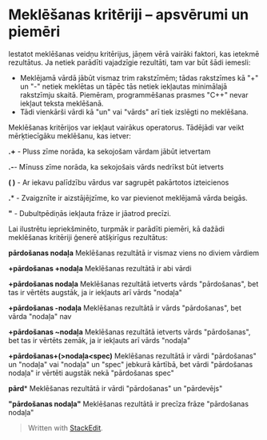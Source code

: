 # Meklēšanas kritēriji – apsvērumi un piemēri

Iestatot meklēšanas veidņu kritērijus, jāņem vērā vairāki faktori, kas ietekmē rezultātus. Ja netiek parādīti vajadzīgie rezultāti, tam var būt šādi iemesli:

-   Meklējamā vārdā jābūt vismaz trim rakstzīmēm; tādas rakstzīmes kā "+" un "-" netiek meklētas un tāpēc tās netiek iekļautas minimālajā rakstzīmju skaitā. Piemēram, programmēšanas prasmes "C++" nevar iekļaut teksta meklēšanā.
-   Tādi vienkārši vārdi kā "un" vai "vārds" arī tiek izslēgti no meklēšana.

Meklēšanas kritērijos var iekļaut vairākus operatorus. Tādējādi var veikt mērķtiecīgāku meklēšanu, kas ietver:

**.+** - Pluss zīme norāda, ka sekojošam vārdam jābūt ietvertam

**.-**- Mīnuss zīme norāda, ka sekojošais vārds nedrīkst būt ietverts

**( )** -  Ar iekavu palīdzību vārdus var sagrupēt pakārtotos izteicienos

**.*** - Zvaigznīte ir aizstājējzīme, ko var pievienot meklējamā vārda beigās.

**"** - Dubultpēdiņās iekļauta frāze ir jāatrod precīzi.

Lai ilustrētu iepriekšminēto, turpmāk ir parādīti piemēri, kā dažādi meklēšanas kritēriji ģenerē atšķirīgus rezultātus:

**pārdošanas nodaļa**
Meklēšanas rezultātā ir vismaz viens no diviem vārdiem

**+pārdošanas +nodaļa**
Meklēšanas rezultātā ir abi vārdi

**+pārdošanas nodaļa**
Meklēšanas rezultātā ietverts vārds "pārdošanas", bet tas ir vērtēts augstāk, ja ir iekļauts arī vārds "nodaļa"

**+pārdošanas -nodaļa**
Meklēšanas rezultātā ir vārds "pārdošanas", bet vārda "nodaļa" nav

**+pārdošanas ~nodaļa**
Meklēšanas rezultātā ietverts vārds "pārdošanas", bet tas ir vērtēts zemāk, ja ir iekļauts arī vārds "nodaļa"

**+pārdošanas+(>nodaļa<spec)**
Meklēšanas rezultātā ir vārdi "pārdošanas" un "nodaļa" vai "nodaļa" un "spec" jebkurā kārtībā, bet vārdi "pārdošanas nodaļa" ir vērtēti augstāk nekā "pārdošanas spec"

**pārd***
Meklēšanas rezultātā ir vārdi "pārdošanas" un "pārdevējs"

**"pārdošanas nodaļa"**
Meklēšanas rezultātā ir precīza frāze "pārdošanas nodaļa"


> Written with [StackEdit](https://stackedit.io/).
<!--stackedit_data:
eyJoaXN0b3J5IjpbMTc3NDkwNDUyMl19
-->